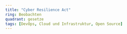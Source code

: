 ```yaml
---
title: "Cyber Resilience Act"
ring: Beobachten
quadrant: gesetze
tags: [DevOps, Cloud und Infrastruktur, Open Source]
---
```

